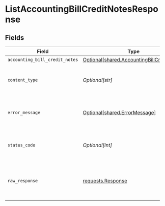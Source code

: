 # ListAccountingBillCreditNotesResponse


## Fields

| Field                                                                                              | Type                                                                                               | Required                                                                                           | Description                                                                                        |
| -------------------------------------------------------------------------------------------------- | -------------------------------------------------------------------------------------------------- | -------------------------------------------------------------------------------------------------- | -------------------------------------------------------------------------------------------------- |
| `accounting_bill_credit_notes`                                                                     | [Optional[shared.AccountingBillCreditNotes]](undefined/models/shared/accountingbillcreditnotes.md) | :heavy_minus_sign:                                                                                 | Success                                                                                            |
| `content_type`                                                                                     | *Optional[str]*                                                                                    | :heavy_check_mark:                                                                                 | HTTP response content type for this operation                                                      |
| `error_message`                                                                                    | [Optional[shared.ErrorMessage]](undefined/models/shared/errormessage.md)                           | :heavy_minus_sign:                                                                                 | Your `query` parameter was not correctly formed                                                    |
| `status_code`                                                                                      | *Optional[int]*                                                                                    | :heavy_check_mark:                                                                                 | HTTP response status code for this operation                                                       |
| `raw_response`                                                                                     | [requests.Response](https://requests.readthedocs.io/en/latest/api/#requests.Response)              | :heavy_minus_sign:                                                                                 | Raw HTTP response; suitable for custom response parsing                                            |